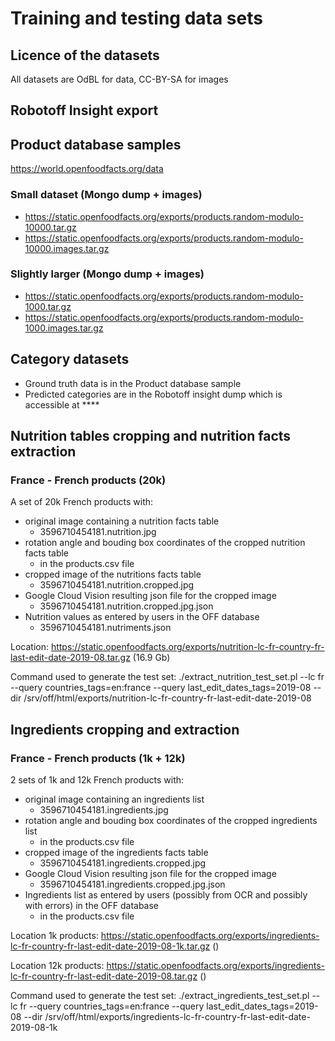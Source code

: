 # Training and testing data sets
## Licence of the datasets
All datasets are OdBL for data, CC-BY-SA for images

## Robotoff Insight export

## Product database samples
https://world.openfoodfacts.org/data
### Small dataset (Mongo dump + images)
* https://static.openfoodfacts.org/exports/products.random-modulo-10000.tar.gz
* https://static.openfoodfacts.org/exports/products.random-modulo-10000.images.tar.gz
### Slightly larger (Mongo dump + images)
* https://static.openfoodfacts.org/exports/products.random-modulo-1000.tar.gz
* https://static.openfoodfacts.org/exports/products.random-modulo-1000.images.tar.gz 

## Category datasets
* Ground truth data is in the Product database sample
* Predicted categories are in the Robotoff insight dump which is accessible at ****

## Nutrition tables cropping and nutrition facts extraction

### France - French products (20k)

A set of 20k French products with:
* original image containing a nutrition facts table
    * 3596710454181.nutrition.jpg
* rotation angle and bouding box coordinates of the cropped nutrition facts table
    * in the products.csv file
* cropped image of the nutritions facts table
    * 3596710454181.nutrition.cropped.jpg
* Google Cloud Vision resulting json file for the cropped image
    * 3596710454181.nutrition.cropped.jpg.json
* Nutrition values as entered by users in the OFF database
    * 3596710454181.nutriments.json

Location: https://static.openfoodfacts.org/exports/nutrition-lc-fr-country-fr-last-edit-date-2019-08.tar.gz (16.9 Gb)

Command used to generate the test set:
./extract_nutrition_test_set.pl --lc fr --query countries_tags=en:france --query last_edit_dates_tags=2019-08 --dir /srv/off/html/exports/nutrition-lc-fr-country-fr-last-edit-date-2019-08

## Ingredients cropping and extraction

### France - French products (1k + 12k)

2 sets of 1k and 12k French products with:
* original image containing an ingredients list
    * 3596710454181.ingredients.jpg
* rotation angle and bouding box coordinates of the cropped ingredients list
    * in the products.csv file
* cropped image of the ingredients facts table
    * 3596710454181.ingredients.cropped.jpg
* Google Cloud Vision resulting json file for the cropped image
    * 3596710454181.ingredients.cropped.jpg.json
* Ingredients list as entered by users (possibly from OCR and possibly with errors) in the OFF database
    * in the products.csv file

Location 1k products: https://static.openfoodfacts.org/exports/ingredients-lc-fr-country-fr-last-edit-date-2019-08-1k.tar.gz ()

Location 12k products: https://static.openfoodfacts.org/exports/ingredients-lc-fr-country-fr-last-edit-date-2019-08.tar.gz ()

Command used to generate the test set:
./extract_ingredients_test_set.pl --lc fr --query countries_tags=en:france --query last_edit_dates_tags=2019-08 --dir /srv/off/html/exports/ingredients-lc-fr-country-fr-last-edit-date-2019-08-1k
